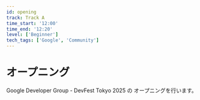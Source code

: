 ```yaml
---
id: opening
track: Track A
time_start: '12:00'
time_end: '12:20'
level: ['Beginner']
tech_tags: ['Google', 'Community']
---
```


# オープニング

Google Developer Group - DevFest Tokyo 2025 の オープニングを行います。

